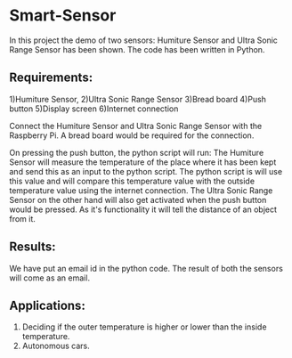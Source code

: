 # Smart-Sensor
In this project the demo of two sensors: Humiture Sensor and Ultra Sonic Range Sensor has been shown. The code has been written in Python.
## Requirements: 
 1)Humiture Sensor,
 2)Ultra Sonic Range Sensor
 3)Bread board
 4)Push button
 5)Display screen
 6)Internet connection
 
Connect the Humiture Sensor and Ultra Sonic Range Sensor with the Raspberry Pi. A bread board would be required for the connection.

On pressing the push button, the python script will run:
The Humiture Sensor will measure the temperature of the place where it has been kept and send this as an input to the python script. The python script is will use this value and will compare this temperature value with the outside temperature value using the internet connection.
The Ultra Sonic Range Sensor on the other hand will also get activated when the push button would be pressed. As it's functionality it will tell the distance of an object from it.
## Results:
We have put an email id in the python code. The result of both the sensors will come as an email.

## Applications:
1) Deciding if the outer temperature is higher or lower than the inside temperature.
2) Autonomous cars.
